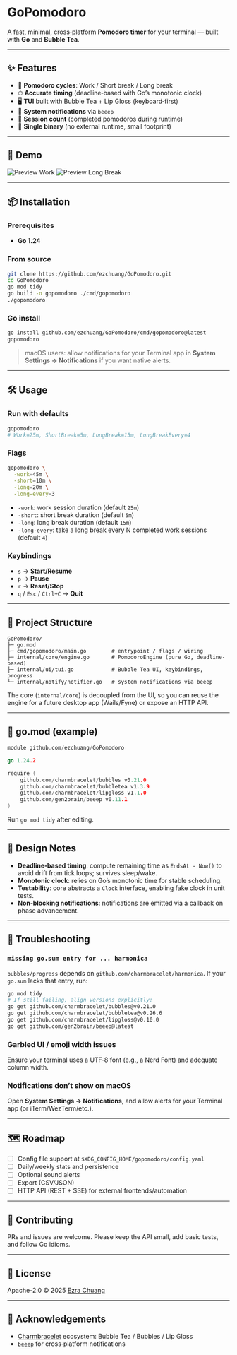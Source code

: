 # GoPomodoro

A fast, minimal, cross‑platform **Pomodoro timer** for your terminal — built with **Go** and **Bubble Tea**.

---

## ✨ Features

* 🎯 **Pomodoro cycles**: Work / Short break / Long break
* ⏱ **Accurate timing** (deadline‑based with Go’s monotonic clock)
* 🖥 **TUI** built with Bubble Tea + Lip Gloss (keyboard‑first)
* 🔔 **System notifications** via `beeep`
* 💾 **Session count** (completed pomodoros during runtime)
* 🚀 **Single binary** (no external runtime, small footprint)

---

## 📸 Demo

![Preview Work](./img/work.png)
![Preview Long Break](./img/long_break.png)

---

## 📦 Installation

### Prerequisites

* **Go 1.24**

### From source

```bash
git clone https://github.com/ezchuang/GoPomodoro.git
cd GoPomodoro
go mod tidy
go build -o gopomodoro ./cmd/gopomodoro
./gopomodoro
```

### Go install

```bash
go install github.com/ezchuang/GoPomodoro/cmd/gopomodoro@latest
gopomodoro
```

> macOS users: allow notifications for your Terminal app in **System Settings → Notifications** if you want native alerts.

---

## 🛠 Usage

### Run with defaults

```bash
gopomodoro
# Work=25m, ShortBreak=5m, LongBreak=15m, LongBreakEvery=4
```

### Flags

```bash
gopomodoro \
  -work=45m \
  -short=10m \
  -long=20m \
  -long-every=3
```

* `-work`: work session duration (default `25m`)
* `-short`: short break duration (default `5m`)
* `-long`: long break duration (default `15m`)
* `-long-every`: take a long break every N completed work sessions (default `4`)

### Keybindings

* `s` → **Start/Resume**
* `p` → **Pause**
* `r` → **Reset/Stop**
* `q` / `Esc` / `Ctrl+C` → **Quit**

---

## 🧱 Project Structure

```
GoPomodoro/
├─ go.mod
├─ cmd/gopomodoro/main.go        # entrypoint / flags / wiring
├─ internal/core/engine.go       # PomodoroEngine (pure Go, deadline-based)
├─ internal/ui/tui.go            # Bubble Tea UI, keybindings, progress
└─ internal/notify/notifier.go   # system notifications via beeep
```

The core (`internal/core`) is decoupled from the UI, so you can reuse the engine for a future desktop app (Wails/Fyne) or expose an HTTP API.

---

## 📄 go.mod (example)

```go
module github.com/ezchuang/GoPomodoro

go 1.24.2

require (
	github.com/charmbracelet/bubbles v0.21.0
	github.com/charmbracelet/bubbletea v1.3.9
	github.com/charmbracelet/lipgloss v1.1.0
	github.com/gen2brain/beeep v0.11.1
)
```

Run `go mod tidy` after editing.

---

## 🧠 Design Notes

* **Deadline‑based timing**: compute remaining time as `EndsAt - Now()` to avoid drift from tick loops; survives sleep/wake.
* **Monotonic clock**: relies on Go’s monotonic time for stable scheduling.
* **Testability**: core abstracts a `Clock` interface, enabling fake clock in unit tests.
* **Non‑blocking notifications**: notifications are emitted via a callback on phase advancement.

---

## 🧩 Troubleshooting

### `missing go.sum entry for ... harmonica`

`bubbles/progress` depends on `github.com/charmbracelet/harmonica`. If your `go.sum` lacks that entry, run:

```bash
go mod tidy
# If still failing, align versions explicitly:
go get github.com/charmbracelet/bubbles@v0.21.0
go get github.com/charmbracelet/bubbletea@v0.26.6
go get github.com/charmbracelet/lipgloss@v0.10.0
go get github.com/gen2brain/beeep@latest
```

### Garbled UI / emoji width issues

Ensure your terminal uses a UTF‑8 font (e.g., a Nerd Font) and adequate column width.

### Notifications don’t show on macOS

Open **System Settings → Notifications**, and allow alerts for your Terminal app (or iTerm/WezTerm/etc.).

---

## 🗺 Roadmap

* [ ] Config file support at `$XDG_CONFIG_HOME/gopomodoro/config.yaml`
* [ ] Daily/weekly stats and persistence
* [ ] Optional sound alerts
* [ ] Export (CSV/JSON)
* [ ] HTTP API (REST + SSE) for external frontends/automation

---

## 🤝 Contributing

PRs and issues are welcome. Please keep the API small, add basic tests, and follow Go idioms.

---

## 📜 License

Apache-2.0 © 2025 [Ezra Chuang](https://github.com/ezchuang)

---

## 🙏 Acknowledgements

* [Charmbracelet](https://github.com/charmbracelet) ecosystem: Bubble Tea / Bubbles / Lip Gloss
* [`beeep`](https://github.com/gen2brain/beeep) for cross‑platform notifications
